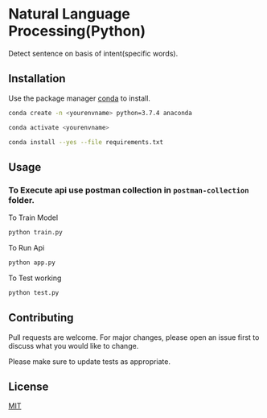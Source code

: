 # Natural Language Processing(Python)

Detect sentence on basis of intent(specific words).

## Installation

Use the package manager [conda](https://www.anaconda.com/products/individual) to install.

```bash
conda create -n <yourenvname> python=3.7.4 anaconda
```

```bash
conda activate <yourenvname>
```

```bash
conda install --yes --file requirements.txt
```

## Usage

### To Execute api use postman collection in `postman-collection` folder.

To Train Model
```bash
python train.py
```

To Run Api
```bash
python app.py
```

To Test working
```bash
python test.py
```



## Contributing
Pull requests are welcome. For major changes, please open an issue first to discuss what you would like to change.

Please make sure to update tests as appropriate.

## License
[MIT](https://choosealicense.com/licenses/mit/)